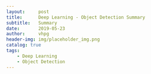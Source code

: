 ```yaml
---
layout:     post
title:      Deep Learning - Object Detection Summary
subtitle:   Summary
date:       2019-05-23
author:     vhpg
header-img: img/placeholder_img.png
catalog: true
tags:
    - Deep Learning
    - Object Detection
---
```

